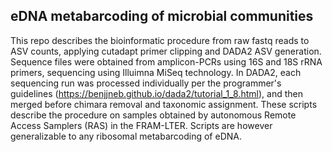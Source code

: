 ## eDNA metabarcoding of microbial communities  

This repo describes the bioinformatic procedure from raw fastq reads to ASV counts, applying cutadapt primer clipping and DADA2 ASV generation. Sequence files were obtained from amplicon-PCRs using 16S and 18S rRNA primers, sequencing using Illuimna MiSeq technology. In DADA2, each sequencing run was processed individually per the programmer's guidelines (https://benjjneb.github.io/dada2/tutorial_1_8.html), and then merged before chimara removal and taxonomic assignment. These scripts describe the procedure on samples obtained by autonomous Remote Access Samplers (RAS) in the FRAM-LTER. Scripts are however generalizable to any ribosomal metabarcoding of eDNA. 

